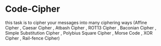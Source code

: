 # Code-Cipher
this task is to cipher your messages into many ciphering ways (Affine Cipher , Caesar Cipher , Atbash Cipher , ROT13 Cipher , Baconian Cipher , Simple Substitution Cipher , Polybius Square Cipher , Morse Code , XOR Cipher , Rail-fence Cipher) 
